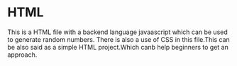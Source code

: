 # HTML
This is a HTML file with a backend language javaascript which can be used to generate random numbers.
There is also a use of CSS in this file.This can be also said as a simple HTML project.Which canb help
beginners to get an approach.
